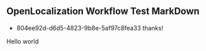 ## OpenLocalization Workflow Test MarkDown
* 804ee92d-d6d5-4823-9b8e-5af97c8fea33 
thanks!

Hello world